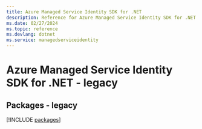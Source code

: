 ```yaml
---
title: Azure Managed Service Identity SDK for .NET
description: Reference for Azure Managed Service Identity SDK for .NET
ms.date: 02/27/2024
ms.topic: reference
ms.devlang: dotnet
ms.service: managedserviceidentity
---
```

# Azure Managed Service Identity SDK for .NET - legacy
## Packages - legacy
[!INCLUDE [packages](managed-service-identity-index.md)]